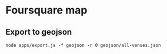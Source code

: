 # Foursquare map

## Export to geojson

    node apps/export.js -f geojson -r 0 geojson/all-venues.json 
